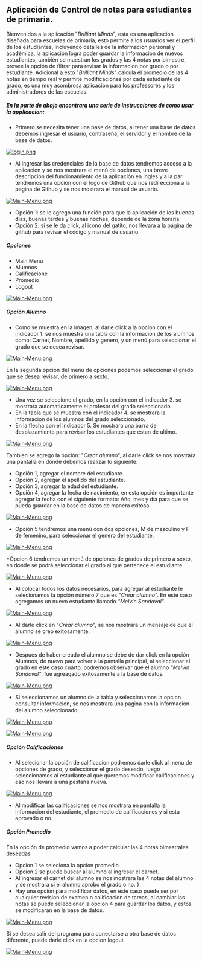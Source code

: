 ## Aplicación de Control de notas para estudiantes de primaria.

Bienvenidos a la aplicación "*Brilliant Minds*", esta es una aplicacion diseñada para escuelas de primaria, esto permite a los usuarios ver el perfil de los estudiantes, incluyendo detalles de la informacion personal y académica, la aplicación logra poder guardar la informacion de nuevos estudiantes, también se muestran los grados y las 4 notas por bimestre, provee la opción de filtrar para revisar la informacion por grado o por estudiante. Adicional a esto "*Brilliant Minds*" calcula el promedio de las 4 notas en tiempo real y permite modificaciones por cada estudiante de grado, es una muy asombrosa aplicacion para los professores y los administradores de las escuelas. 

##### En la parte de abajo encontrara una serie de instrucciones de como usar la applicacion:

* Primero se necesita tener una base de datos, al tener una base de datos debemos ingresar el usuario, contraseña, el servidor y el nombre de la base de datos. 

[![login.png](https://i.postimg.cc/h4pNJCpt/login.png)](https://postimg.cc/PNvS9Qgg)

* Al ingresar las credenciales de la base de datos tendremos acceso a la aplicacion y se nos mostrara el menú de opciones, una breve descripción del funcionamiento de la aplicación en ingles y a la par tendremos una opción con el logo de Github que nos redirecciona a la pagina de Github y se nos mostrara el manual de usuario. 

[![Main-Menu.png](https://i.postimg.cc/g0BXnjGN/Main-Menu.png)](https://postimg.cc/R3KVYM6H)

* Opción 1: se le agrego una función para que la aplicación de los buenos días, buenas tardes y buenas noches, depende de la zona horaria. 
* Opción 2: si se le da click, al icono del gatito, nos llevara a la página de github para revisar el código y manual de usuario. 

##### Opciones 
* Main Menu
* Alumnos
* Calificacione
* Promedio
* Logout

[![Main-Menu.png](https://i.postimg.cc/Y0Tzg8kD/Main-Menu.png)](https://postimg.cc/fSjdQcVY)
##### Opción Alumno
* Como se muestra en la imagen, al darle click a la opcion con el indicador 1. se nos muestra una tabla con la informacion de los alumnos como: Carnet, Nombre, apellido y genero, y un menú para seleccionar el grado que se desea revisar. 

[![Main-Menu.png](https://i.postimg.cc/x83DssT8/Main-Menu.png)](https://postimg.cc/QKCyCJ7Z)

En la segunda opción del menú de opciones podemos seleccionar el grado que se desea revisar, de primero a sexto.

[![Main-Menu.png](https://i.postimg.cc/9XLvfgNm/Main-Menu.png)](https://postimg.cc/w3sWf2pZ)

* Una vez se seleccione el grado, en la opción con el indicador 3. se mostrara automaticamente el profesor del grado seleccionado. 
* En la tabla que se muestra con el indicador 4. se mostrara la informacion de los alumnos del grado seleccionado.
* En la flecha con el indicador 5. Se mostrara una barra de desplazamiento para revisar los estudiantes que estan de ultimo. 

[![Main-Menu.png](https://i.postimg.cc/pTtGL4jd/Main-Menu.png)](https://postimg.cc/HJB4SSBG)

Tambien se agrego la opción: "*Crear alumno*", al darle click se nos mostrara una pantalla en donde debemos realizar lo siguiente:
* Opción 1, agregar el nombre del estudiante.
* Opción 2, agregar el apellido del estudiante.
* Opción 3, agregar la edad del estudiante.
* Opción 4, agregar la fecha de nacimiento, en esta opción es importante agregar la fecha con el siguiente formato: Año, mes y día para que se pueda guardar en la base de datos de manera exitosa.

[![Main-Menu.png](https://i.postimg.cc/0QgbzRPh/Main-Menu.png)](https://postimg.cc/bGTz55GR)

 * Opción 5 tendremos una menú con dos opciones, M de masculino y F de femenino, para seleccionar el genero del estudiante. 
 
[![Main-Menu.png](https://i.postimg.cc/SKKcqpD4/Main-Menu.png)](https://postimg.cc/0zLzdFTX)

*Opcion 6 tendremos un menú de opciones de grados de primero a sexto, en donde se podrá seleccionar el grado al que pertenece el estudiante.

[![Main-Menu.png](https://i.postimg.cc/8kry6hDv/Main-Menu.png)](https://postimg.cc/14scxV8R)

* Al colocar todos los datos necesarios, para agregar al estudiante le selecionamos la opción número 7 que es "*Crear alumno*". En este caso agregamos un nuevo estudiante llamado *"Melvin Sandoval"*.

[![Main-Menu.png](https://i.postimg.cc/kgt1xKWz/Main-Menu.png)](https://postimg.cc/DSnPhWjP)

* Al darle click en "*Crear alumno*", se nos mostrara un mensaje de que el alumno se creo exitosamente.

[![Main-Menu.png](https://i.postimg.cc/htcvxWzd/Main-Menu.png)](https://postimg.cc/dLNJPf9s)

* Despues de haber creado el alumno se debe de dar click en la opción Alumnos, de nuevo para volver a la pantalla principal, al seleccionar el grado en este caso cuarto, podremos observar que el alumno *"Melvin Sandoval"*, fue agreagado exitosamente a la base de datos. 

[![Main-Menu.png](https://i.postimg.cc/SKyJC0PP/Main-Menu.png)](https://postimg.cc/18jm1ds0)

* Si seleccionamos un alumno de la tabla y seleccionamos la opcion consultar informacion, se nos mostrara una pagina con la informacion del alumno seleccionado:

[![Main-Menu.png](https://i.postimg.cc/x83sjxsM/Main-Menu.png)](https://postimg.cc/m1h38wWg)

[![Main-Menu.png](https://i.postimg.cc/DyYNSDvP/Main-Menu.png)](https://postimg.cc/HVXzK67r)

##### Opción Calificaciones

* Al selecionar la opción de calificacion podremos darle click al menu de opciones de grado, y seleccionar el grado deseado, luego seleccionamos al estudiante al que queremos modificar calificaciones y eso nos llevara a una pestaña nueva.

[![Main-Menu.png](https://i.postimg.cc/SNFWKf8t/Main-Menu.png)](https://postimg.cc/Jtxy6Jpb)

* Al modificar las calificaciones se nos mostrara en pantalla la informacion del estudiante, el promedio de calificaciones y si esta aprovado o no.

##### Opción Promedio

En la opción de promedio vamos a poder calcular las 4 notas bimestrales deseadas
* Opcion 1 se seleciona la opcion promedio
* Opcion 2 se puede buscar al alumno al ingresar el carnet.
* Al ingresar el carnet del alumno se nos mostrara las 4 notas del alumno y se mostrara si el alumno aprobo el grado o no. }
* Hay una opcion para modificar datos, en este caso puede ser por cualquier revision de examen o calificacion de tareas, al cambiar las notas se puede seleccionar la opcion 4 para guardar los datos, y estos se modificaran en la base de datos. 

[![Main-Menu.png](https://i.postimg.cc/7Y5kYHKY/Main-Menu.png)](https://postimg.cc/WhcK5vRQ)

Si se desea salir del programa para conectarse a otra base de datos diferente, puede darle click en la opcion logout

[![Main-Menu.png](https://i.postimg.cc/FsgZ23QM/Main-Menu.png)](https://postimg.cc/crCw3KCh)

